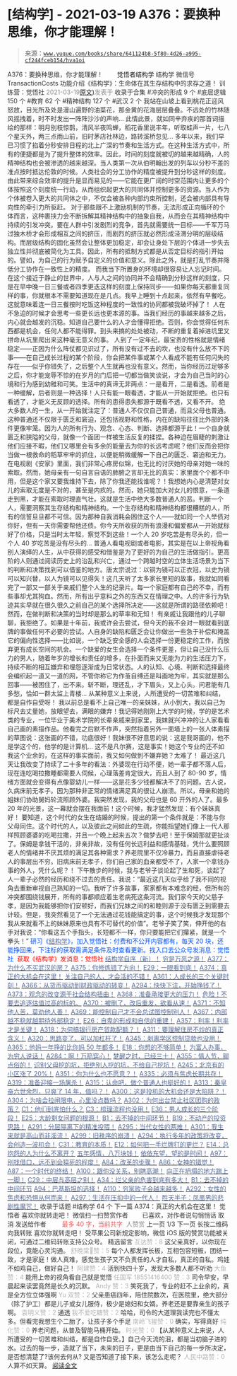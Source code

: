 # [结构学] - 2021-03-19 A376：要换种思维，你才能理解！

> 来源：[`www.yuque.com/books/share/641124b8-5f80-4d26-a995-cf244fceb154/hva1oi`](https://www.yuque.com/books/share/641124b8-5f80-4d26-a995-cf244fceb154/hva1oi)

<ne-p id="520f42f3293818f927861ebbd5b15da4_p_0" data-lake-id="520f42f3293818f927861ebbd5b15da4_p_0"><ne-text id="u03c20e0a" style="color: rgb(51, 51, 51);">A376：要换种思维，你才能理解！</ne-text></ne-p> <ne-p id="b3d85fcbda9330c99070a90e9da0adb3" data-lake-id="b3d85fcbda9330c99070a90e9da0adb3"><ne-text id="ub1830f0a" ne-fontsize="12" style="color: rgb(255, 255, 255);">原创</ne-text><ne-text id="u506997af" ne-fontsize="14">觉悟者</ne-text><ne-text id="u201f8171" ne-fontsize="14">结构学</ne-text></ne-p> <ne-p id="0359e46f5b46eb76638f8f0db6a38f71" data-lake-id="0359e46f5b46eb76638f8f0db6a38f71"><ne-text id="ube6b6114" ne-fontsize="14" ne-bold="true" style="color: rgb(51, 51, 51);">结构学</ne-text></ne-p> <ne-p id="181405036cc7c800dbcf408ffc1ef62d" data-lake-id="181405036cc7c800dbcf408ffc1ef62d"><ne-text id="ufee1a843" ne-fontsize="14" style="color: rgb(51, 51, 51);">微信号</ne-text><ne-text id="u59552bb8" ne-fontsize="14" style="color: rgb(51, 51, 51);">TransactionCosts</ne-text></ne-p> <ne-p id="1ab6e15a18f38eba6ea3a7f2ed36ebfd" data-lake-id="1ab6e15a18f38eba6ea3a7f2ed36ebfd"><ne-text id="u31359735" ne-fontsize="14" style="color: rgb(51, 51, 51);">功能介绍</ne-text><ne-text id="u19a4259d" ne-fontsize="14" style="color: rgb(51, 51, 51);">《结构学》：生命体在其生存结构中的求存之道！ 训练营：觉悟社</ne-text></ne-p> <ne-p id="80d537ea1e72c9606e10122208752201" data-lake-id="80d537ea1e72c9606e10122208752201"><ne-text id="uab3a44fc" style="color: rgb(140, 140, 140);">2021-03-19</ne-text>[<ne-text id="u6be5a3aa" ne-fontsize="14">原文</ne-text>](https://mp.weixin.qq.com/s?__biz=MzIzMDYwOTM0Mg==&mid=2247485418&idx=1&sn=5513b3ddb083c326c4c3136064d79326&chksm=e8b19f3bdfc6162d6a0ed5c59d44c7e207e0ad5da91547bec71c71effc30b7a6be424fd17bbb#rd))<ne-text id="u442fc9ed" ne-fontsize="14" style="color: rgb(140, 140, 140);">发表于</ne-text></ne-p> <ne-p id="6e70a888c9926f0bf19e169a733f7ecc" data-lake-id="6e70a888c9926f0bf19e169a733f7ecc"><ne-text id="ucf09036a" style="color: rgb(51, 51, 51);">收录于合集</ne-text></ne-p> <ne-p id="b3c4860e9da6fa56e8701b40c235cdd5" data-lake-id="b3c4860e9da6fa56e8701b40c235cdd5"><ne-text id="u5f61c982" style="color: rgb(51, 51, 51);">#冲突的形成 9 个</ne-text></ne-p> <ne-p id="363a8ae40edb1a60f7373ab7bcbf3a18" data-lake-id="363a8ae40edb1a60f7373ab7bcbf3a18"><ne-text id="ubbe54ddc" style="color: rgb(51, 51, 51);">#底层逻辑 150 个</ne-text></ne-p> <ne-p id="0a161db488149183c6374883a5b610af" data-lake-id="0a161db488149183c6374883a5b610af"><ne-text id="uc946f616" style="color: rgb(51, 51, 51);">#教育 62 个</ne-text></ne-p> <ne-p id="ea231afa33af64d6d0db94846880a4be" data-lake-id="ea231afa33af64d6d0db94846880a4be"><ne-text id="u7b1e35cf" style="color: rgb(51, 51, 51);">#精神结构 127 个</ne-text></ne-p> <ne-p id="642f6c1b36baad33451f5eeaeb12ed5d" data-lake-id="642f6c1b36baad33451f5eeaeb12ed5d"><ne-text id="u3316068b" style="color: rgb(51, 51, 51);">#武汉 2 个</ne-text></ne-p> <ne-p id="c1280309bd6b4a630be45cd823a5a91b" data-lake-id="c1280309bd6b4a630be45cd823a5a91b"><ne-text id="u0cc6fb50" style="color: rgb(51, 51, 51);">我站在山坡上看到桃花正迎风怒放，目光所及处是漫山遍野的油菜花，那金黄的花海层层叠叠。不远处的竹林随风摇拽着，时不时发出一阵阵沙沙的声响… 此情此景，就如同辛弃疾的那首词描绘的那样：明月别枝惊鹊，清风半夜鸣蝉，稻花香里说丰年，听取蛙声一片，七八个星天外，两三点雨山前，旧时茅店社林边，路转溪桥忽见…</ne-text></ne-p> <ne-p id="185f2189d43690381bb451f7342ae52d" data-lake-id="185f2189d43690381bb451f7342ae52d"><ne-text id="uad04606b" style="color: rgb(51, 51, 51);">多年以来，我们早已习惯了掐着分秒安排日程的北上广深的节奏和生活方式。在这种生活方式中，所有的便捷都是为了提升整体的效率。因此，时间的刻度就被切的越来越精确，人的精神结构也会被渗透的越来越深。当人类第一次从伯明翰出发的列车以分秒不差的准点按时抵达伦敦的时候。人类社会的分工协作的精度被提升到分秒这样的刻度。由此带来综合效率的提升是显而易见的——它能在更广阔的时空范围内让更多的个体按照这个刻度统一行动，从而组织起更大的共同体并控制更多的资源。当人作为个体被卷入更大的共同体之中，不仅会被各种内部约束所控制，还会被内部具有导向性的牵引力所驱赶。</ne-text></ne-p> <ne-p id="14041b515de80448b780ca0b4740bbe4" data-lake-id="14041b515de80448b780ca0b4740bbe4"><ne-text id="ub2eed832" style="color: rgb(51, 51, 51);">对于那些跟不上激励机制的节奏，无法形成正向循环的个体而言，这种裹挟力会不断拆解其精神结构中的抽象自我，从而会在其精神结构中持续的引发冲突。要在人群中引发剧烈的竞争，首先就需要统一目标——千军万马过独木桥才会形成相互之间的挤压，而剧烈的挤压就必然形成泾渭分明的层级结构。而层级结构的固化虽然会让整体更加稳定，却会让身处下层的个体进一步失去独立性并彻底被简化为工具。因此，所有的抵制方式都是从否定目标的指引开始的。譬如，为自己的行为赋予自定义的价值和意义。除此之外，就是打乱节奏并降低分工协作在一致性上的精度。</ne-text></ne-p> <ne-p id="6b98222b53c196fd3c42daa2fdb1f1e0" data-lake-id="6b98222b53c196fd3c42daa2fdb1f1e0"><ne-text id="ua3c93656" style="color: rgb(51, 51, 51);">而我当下所置身的环境却很容易让人忘记时间。在这个接近于静止的世界中，人与人之间的协同并不会精确到分秒这样的刻度，只是在早中晚一日三餐或者四季更迭这样的刻度上保持同步——如果你每天都重复同样的事，你就根本不需要知道现在是几点。我早上睡到十点起来，依然有早餐吃。这就意味着连一日三餐按时吃饭这种程度的一致性的协同都被我破坏掉了！</ne-text></ne-p> <ne-p id="2ed47e0cfc9a229ad3c5aab5f968a661" data-lake-id="2ed47e0cfc9a229ad3c5aab5f968a661"><ne-text id="u84c1c618" style="color: rgb(51, 51, 51);">人在不急迫的时候才会思考一些更长远也更本源的事。当我们经历的事越来越多之后，内心就会越发的沉稳。知道自己要什么的人才会懂得拒绝。否则，你会觉得任何东西都是机会，任何人都不能得罪。到头来搞的处处被动，不断的重复着掉进坑里又拼命从坑里爬出来这种毫无意义的事。</ne-text></ne-p> <ne-p id="09256c806b555912812ad028cc232d8c" data-lake-id="09256c806b555912812ad028cc232d8c"><ne-text id="ub83fb9d0" style="color: rgb(51, 51, 51);">人到了一定年纪，最宝贵的性格就是情绪稳定——正因为什么阵仗都见识过了，所有没有过不去的坎，也没有什么放不下的事——在自己成长过程的某个阶段，你会把某件事或某个人看成不能有任何闪失的存在——似乎你错失了，之后整个人生就再也没有意义。然而，当你经历过足够多之后，你才能宠辱不惊的在岁月的门后把一切都当做笑谈说，才会为自己当时的心境和行为感到幼稚和可笑。生活中的真谛无非两点：一是看开，二是看透。前者是一种缓解，后者则是一种选择！人只有能一眼看透，才能从一开始就拒绝。也只有看透了，才能义无反顾的选择。所有的患得患失都源于既看不透，又看不开。</ne-text></ne-p> <ne-p id="58cadcb0fe655775ceff06838948db4e" data-lake-id="58cadcb0fe655775ceff06838948db4e"><ne-text id="u4565212f" style="color: rgb(51, 51, 51);">绝大多数人的一生，从一开始就注定了：普通人不仅仅自己普通，而且父母也普通。这种普通还不仅限于匮乏和窘迫，还包括视野和性格，内在的缺陷往往比外部的条件更像牢笼。因为人的所有行为、观念、心态、判断、选择都源于此！一个自身就匮乏和狭隘的父母，就像一个面团一样被生活反复的揉捏。各种迫在眉睫的刺激让他们应接不暇，他们又哪里会有多余的能量去为你的长远考虑呢？他们反而会把你当做一根救命的稻草牢牢的抓住，以便能稍微缓解一下自己的匮乏、窘迫和无力。</ne-text></ne-p> <ne-p id="bffb8af59c30d8eacc151029bdb5c2ac" data-lake-id="bffb8af59c30d8eacc151029bdb5c2ac"><ne-text id="u5b3a55ce" style="color: rgb(51, 51, 51);">在电视剧《安家》里面，我们非常心疼房似锦，也无比的讨厌她的母亲对她一味的索取。然而，她母亲有一句自言自语的肺腑之言却无比的真实：家里面个个都不中用，但是这个家又要我维持下去，除了你我还能找谁呢？！我想她内心是清楚对女儿的索取无度是不对的，甚至是内疚的。然而，她只能加大对女儿的恨意，一条道走到黑，才能在索取时理直气壮。这就是生活中绝大多数普通人的恶。判断一个人，需要洞察其生存结构和精神结构。一个生存结构和精神结构都很糟糕的人，所有的信誓旦旦都不可信。因为那种自我消耗会困住这个人——就如同一个人举债对你好，但有一天你需要帮他还债。你今天所收获的所有浪漫和偏爱都从一开始就标好了价格，只是当时太年轻，察觉不到这些！一个人 20 岁吃苦是有尽头的，但一个人 40 岁吃苦是没有尽头的…</ne-text></ne-p> <ne-p id="c8147f0926ca1a9401748a5997825380" data-lake-id="c8147f0926ca1a9401748a5997825380"><ne-text id="u97eebc44" style="color: rgb(51, 51, 51);">普通人看电视剧或者电影，其实是在以上帝视角看别人演绎的人生，从中获得的感受和借鉴是为了更好的为自己的生活做指引。更高阶的人则通过阅读历史上的治乱和兴亡，通过一个跨越时空的立体生活场景为当下的判断和决策找到可以借鉴的地方。唐太宗说过：以铜为镜可以正衣冠，以史为镜可以知兴替，以人为镜可以见得失！这几天听了太多家长里短的故事，我就如同看完了一部又一部关于亲戚们整个人生的纪录片。每一个家庭都有自己的不幸，而有些事却尤其狗血。然而，所有出乎意料之外的东西又在情理之中。人的许多行为轨迹其实早就在很久很久之前自己的某个选择所决定——这就是所谓的路径依赖吧！然而，在做判断和决策的当时却是那么的草率和无知！</ne-text></ne-p> <ne-p id="7b6091460765ddfb9690c3e26be884b5" data-lake-id="7b6091460765ddfb9690c3e26be884b5"><ne-text id="ucd7d38f8" style="color: rgb(51, 51, 51);">有亲戚让我跟他的儿子聊聊，我拒绝了。如果是十年前，我或许会去尝试，但今天的我不会对一眼就看到底牌的事做任何不必要的尝试。人自身的缺陷和匮乏会让你做出一些急于补偿和掩盖它的偏向性选择——比如说，一个缺乏安全感的人会选择一份更稳定的工作，而放弃更有成长空间的机会。一个缺爱的女生会选择一个条件更差，但让自己没什么压力的男人，随着年岁的增长和责任的增多，在扑面而来又无能为力的生活压力下，持续不断的相互嫌弃和埋怨逐渐成为日常状态。人的认知、心境、判断和选择最终会编织起一道又一道的网，不管你称它为作茧自缚还是叫画地为牢，其实就是那么回事——被困住了，出不来。斩不断，理还乱，才下眉头，又上心头。问君能有几多愁，恰如一群太监上青楼… 从某种意义上来说，人所遭受的一切苦难和纠结，都是自作自受呀！</ne-text></ne-p> <ne-p id="2c80281ad49c4da0d154e17cdf4a6a72" data-lake-id="2c80281ad49c4da0d154e17cdf4a6a72"><ne-text id="u5f870028" style="color: rgb(51, 51, 51);">我以前总是看不上自己唯一的亲妹妹，从小到大，我以自己为标尺去丈量她，放眼望去，满眼的嫌弃！我记得她刚刚上大学的时候，学的是艺术类的专业，一位毕业于美术学院的长辈亲戚来到家里，我妹就兴冲冲的让人家看看自己画的素描作品。他看完之后默不作声，突然指着另外一面墙上的一张人体素描的草图说：这张画的不错，功底很好！我妹很不好意思的说：这是我哥画的，他不是学这个的，他学的是计算机… 这不是凡尔赛，这是事实！她这个专业的还不如我这个业余的，在这样的事实面前，我又如何做到不嫌弃她？太难了！</ne-text></ne-p> <ne-p id="aecf14517c0cd8b5e407ce56a7e057b2" data-lake-id="aecf14517c0cd8b5e407ce56a7e057b2"><ne-text id="u5ad728b8" style="color: rgb(51, 51, 51);">最近这几天让我改变了持续了二十多年的看法：外婆现在行动不便，她一辈子都不落人后，现在连吃喝拉撒睡都需要人伺候，心理落差肯定很大，而且人到了 80-90 岁，情绪方面就会变得有点像婴幼儿一样——这是花多少钱都解决不了的问题。古人说，久病床前无孝子。因为那种非正常的情绪满足真的很让人崩溃。所以，母亲和她的姐妹们协助舅妈轮流照顾外婆。我突然发现，我的父母也是 60 开外的人了。最多 20 年的光景，这一幕就会摆在我面前！这个时候，我才猛然发现：有个妹妹真好！</ne-text></ne-p> <ne-p id="a40dd1e27d37d36f07e361d8b99db781" data-lake-id="a40dd1e27d37d36f07e361d8b99db781"><ne-text id="u0c3a9f6f" style="color: rgb(51, 51, 51);">要知道，这个时代的女生在结婚的时候，提出的第一个条件就是：不能与你父母同住。这个时代的人，以及彼此之间如此的生疏，你能指望她们像上一代人那样照顾婆婆的吃喝拉撒，并且一个晚上起来五次？做梦去吧！至于保姆那就更扯淡了。保姆是拿钱干活的，非亲非故，没有任何长远利益和感情基础，凭什么要照顾老人的情绪并不厌其烦的满足其各种需求？养老院里不仅冷暴力，而且直接虐待老人的事层出不穷。旧病床前无孝子，你们自己家的血亲都受不了，人家一个拿钱办事的外人，凭什么呢？！</ne-text></ne-p> <ne-p id="741a5e9ef129574f463d7d67410eef3b" data-lake-id="741a5e9ef129574f463d7d67410eef3b"><ne-text id="u17656329" style="color: rgb(51, 51, 51);">下午散步的时候，我与老爷子谈论起了生和死，谈起了人一辈子必然的经历和绕不过去的责任。我说：“最近这几天似乎给了我不同的视角去重新审视自己熟知的一切。我听了许多故事，家家都有本难念的经，但所有的冲突都围绕钱展开，所有的事都顺应着生老病死这条河流。我们家今天的父慈子孝，是因为我能够把你们安顿好，而我们兄妹之间的和睦则源于没有匮乏到需要去计较。但是，我突然看见了一个无法通过花钱能搞定的事，这个时候我才发现那个我从来就看不上的妹妹原来也具有不可替代的价值”。老爷子笑了笑，伸开他的右手对我说：“你看这五个手指头，长短都不一样，你只要能把它们攥紧，就是一个拳头！”</ne-text></ne-p> <ne-p id="bcf6dac1b11b3f8de4130946df06d5c5" data-lake-id="bcf6dac1b11b3f8de4130946df06d5c5"><ne-text id="u525aa8cd" ne-bold="true" style="color: rgb(0, 82, 255);">研习《</ne-text>[<ne-text id="u7f6e3da1" ne-bold="true" style="color: rgb(87, 107, 149);">结构学</ne-text>](https://mp.weixin.qq.com/mp/appmsgalbum?action=getalbum&album_id=1318317199878225920&__biz=MzAxNDk1NjI2Mw==#wechat_redirect)<ne-text id="u39ea7964" ne-bold="true" style="color: rgb(0, 82, 255);">》，加入觉悟社：付费和不公开内容都有，每天 20 块，还能挣回来，下注标的获取需满足条件及时查看更新。</ne-text><ne-text id="uc84c69fc" style="color: rgb(0, 82, 255);">找入口去公众号发消息：觉悟社 </ne-text></ne-p> <ne-p id="7ec144dbf826f145fe1fbb09a0318053" data-lake-id="7ec144dbf826f145fe1fbb09a0318053" ne-alignment="center"><ne-text id="u81a38c23" ne-fontsize="13" style="color: rgb(255, 0, 0);">获取《结构学》发消息</ne-text><ne-text id="ub3efea68" ne-fontsize="13" ne-bold="true" style="color: rgb(255, 0, 0);">：觉悟社</ne-text></ne-p>  <ne-p id="08602a41b067861d0ffabb16b566e161" data-lake-id="08602a41b067861d0ffabb16b566e161"><ne-card data-card-name="image" data-card-type="inline" id="U0WO3" ne-fontsize="13" data-event-boundary="card" style="color: rgb(53, 53, 53);"><ne-p id="70badd6162a72566421f36c5613c824b" data-lake-id="70badd6162a72566421f36c5613c824b">[<ne-text id="ua2800fad" ne-fontsize="13" ne-bold="true" style="color: rgb(87, 107, 149);">结构学自序（新）！</ne-text>](http://mp.weixin.qq.com/s?__biz=MzIzMDYwOTM0Mg==&mid=2247485283&idx=1&sn=aa2b8554b8e5040f8f959636feaa06a3&chksm=e8b19fb2dfc616a430aa381b8da0815311244e694a69809cd92d0602ac34cfe5f1f419b3745e&scene=21#wechat_redirect)</ne-p> <ne-p id="7709e58180bfd843be622d336a7306df" data-lake-id="7709e58180bfd843be622d336a7306df">[<ne-text id="uc971d1a5" style="color: rgb(87, 107, 149);">穷是万恶之源！</ne-text>](http://mp.weixin.qq.com/s?__biz=MzAxNDk1NjI2Mw==&mid=2247483823&idx=1&sn=e54ebe9891b302dc0bf1815c76ccf8b7&chksm=9b8a2227acfdab31a05e273addd9159d4b8263d58d3c58bf214841c8189157519719c3427306&scene=21#wechat_redirect)</ne-p> <ne-p id="6239b33af0f21c5edfe01f3b4547b1ae" data-lake-id="6239b33af0f21c5edfe01f3b4547b1ae">[<ne-text id="uba86fb31" ne-bold="true" style="color: rgb(87, 107, 149);">A377：为什么不买武汉的房？</ne-text>](http://mp.weixin.qq.com/s?__biz=MzIzMDYwOTM0Mg==&mid=2247485413&idx=1&sn=1f3339540496eb9e5ea109d8530f29dc&chksm=e8b19f34dfc6162225a694c1c2443d73b51bf6ca8dc53d4c18a30e6e2191e250967e711db589&scene=21#wechat_redirect)</ne-p> <ne-p id="eee0060df1e2c1af9551a155e63861fe" data-lake-id="eee0060df1e2c1af9551a155e63861fe">[<ne-text id="u59d99c22" ne-bold="true" style="color: rgb(87, 107, 149);">A375：你修炼错了方向！</ne-text>](http://mp.weixin.qq.com/s?__biz=MzIzMDYwOTM0Mg==&mid=2247485407&idx=1&sn=9febe7868b7205ac865541d88423d9b9&chksm=e8b19f0edfc61618c7f22fb7bf48181c5f974463c5d3a8849b0f76b96eeac73b0dd074ea4737&scene=21#wechat_redirect)</ne-p> <ne-p id="aa1d73b3a7bc25fc75bfeff18cc8400f" data-lake-id="aa1d73b3a7bc25fc75bfeff18cc8400f">[<ne-text id="uc8f7cc88" ne-bold="true" style="color: rgb(87, 107, 149);">E29：一眼看到底！</ne-text>](http://mp.weixin.qq.com/s?__biz=MzIzMDYwOTM0Mg==&mid=2247485301&idx=1&sn=dc6dd50c5d742ea51ce9e394de25351a&chksm=e8b19fa4dfc616b26734c3619c6fa664474fa478d2764c3370dde41d19f6035edc05f9f191e8&scene=21#wechat_redirect)</ne-p> <ne-p id="25e0816379bf3bbfc6a28370aac4c2e1" data-lake-id="25e0816379bf3bbfc6a28370aac4c2e1">[<ne-text id="uf8a5c32b" ne-bold="true" style="color: rgb(87, 107, 149);">A374：真正的大机会在这里！</ne-text>](http://mp.weixin.qq.com/s?__biz=MzIzMDYwOTM0Mg==&mid=2247485401&idx=1&sn=100967c02c0754759ec4ea0ef8706c29&chksm=e8b19f08dfc6161e92c7cc691f1a1fed9ff74c2b906529a8d42a7703a3c3a3c3a412903e12f7&scene=21#wechat_redirect)</ne-p> <ne-p id="2a3408b6ecc6d3ddc0291deeda227a10" data-lake-id="2a3408b6ecc6d3ddc0291deeda227a10">[<ne-text id="u14542148" ne-bold="true" style="color: rgb(87, 107, 149);">关注自己的人，才会活的不错！</ne-text>](http://mp.weixin.qq.com/s?__biz=MzIzMDYwOTM0Mg==&mid=2247485305&idx=1&sn=c719ea57e5c3320c2e2629dd9a7b44e9&chksm=e8b19fa8dfc616be5fa3f8141ea0aa63d5e1335657ed97e62c1086c41eba29effe58e0c8e9dc&scene=21#wechat_redirect)</ne-p> <ne-p id="d8c986b136b56d3862462ef40ff3ecca" data-lake-id="d8c986b136b56d3862462ef40ff3ecca">[<ne-text id="u94bfd796" ne-bold="true" style="color: rgb(87, 107, 149);">A361：人成长的三个关键时刻！</ne-text>](http://mp.weixin.qq.com/s?__biz=MzAxNDk1NjI2Mw==&mid=2247486472&idx=1&sn=8b46d73659ff81e3d7bd544e1718a94f&chksm=9b8a2f80acfda69601b059cb0180f8841eda098200c32c84ad6430bb8fbe33a9021fa7890344&scene=21#wechat_redirect)</ne-p> <ne-p id="51a848c596208f9b3b4d8172df9ab13d" data-lake-id="51a848c596208f9b3b4d8172df9ab13d">[<ne-text id="u80c9396b" ne-bold="true" style="color: rgb(87, 107, 149);">A366：从货币驱动到财政驱动的转变！</ne-text>](http://mp.weixin.qq.com/s?__biz=MzIzMDYwOTM0Mg==&mid=2247485347&idx=1&sn=a916df57ddc7230366719fbecc6c1704&chksm=e8b19f72dfc61664fd99844bfe3ffffb5d6f088807c84d99f11ddbc7410b2eed67bc4c615d53&scene=21#wechat_redirect)</ne-p> <ne-p id="06fe5d1bae5a29fb7e77559ce34d04a3" data-lake-id="06fe5d1bae5a29fb7e77559ce34d04a3">[<ne-text id="u0ac093ef" ne-fontsize="13" ne-bold="true" style="color: rgb(87, 107, 149);">A294：快快下注，开始挣钱了！</ne-text>](http://mp.weixin.qq.com/s?__biz=MzIzMDYwOTM0Mg==&mid=2247484849&idx=1&sn=5485cd1d6c511e883e25b0c7dd9e2e3e&chksm=e8b19d60dfc614764ffc8405dccf5b8120b31988f3c1cee74e384c06f0e39c3c81bef8263c3d&scene=21#wechat_redirect)</ne-p> <ne-p id="407e5fe4d96fe6882ed7ac8195b627cd" data-lake-id="407e5fe4d96fe6882ed7ac8195b627cd">[<ne-text id="u4d8e7591" ne-bold="true" style="color: rgb(87, 107, 149);">A373：观念的改变源于社会结构扭曲！</ne-text>](http://mp.weixin.qq.com/s?__biz=MzIzMDYwOTM0Mg==&mid=2247485395&idx=1&sn=e6ff247ef6acece18f9b57d07a81194f&chksm=e8b19f02dfc616141e3a7ecbd28454a30c0e5d70db428af739059b176e5059167c3ed84e8e0f&scene=21#wechat_redirect)</ne-p> <ne-p id="64e7df38b05a5b5343868b2c1c257686" data-lake-id="64e7df38b05a5b5343868b2c1c257686">[<ne-text id="u0d39c058" ne-bold="true" style="color: rgb(87, 107, 149);">A368：准备承接更大的压力！</ne-text>](http://mp.weixin.qq.com/s?__biz=MzIzMDYwOTM0Mg==&mid=2247485369&idx=1&sn=2667c5f16cee9442898e6e5841394ceb&chksm=e8b19f68dfc6167e4e104d37c61b859327f4b8ce37941da84bd412d3e27bb4a51c7dee8e1a7a&scene=21#wechat_redirect)</ne-p> <ne-p id="69a3c913657bb10bacd42eebec150b95" data-lake-id="69a3c913657bb10bacd42eebec150b95">[<ne-text id="u1deea59d" ne-bold="true" style="color: rgb(87, 107, 149);">危险！不要去追逐估值过高的标的。</ne-text>](http://mp.weixin.qq.com/s?__biz=MzAxNDk1NjI2Mw==&mid=2247486489&idx=1&sn=d1e603c1c20c27049b46c5ce295f7347&chksm=9b8a2f91acfda6876aae54b78c58d06602814a14ad02e895d60e08fa72de1dca5ca00651ad38&scene=21#wechat_redirect)</ne-p> <ne-p id="4021002f8a6908e0ee2ed2a0c25ded90" data-lake-id="4021002f8a6908e0ee2ed2a0c25ded90">[<ne-text id="u6f13fdf0" ne-bold="true" style="color: rgb(87, 107, 149);">A370：被删了，改后重发，欲看从速！</ne-text>](http://mp.weixin.qq.com/s?__biz=MzIzMDYwOTM0Mg==&mid=2247485388&idx=1&sn=a456e8ffdc8a16bb30263818dc86c6a3&chksm=e8b19f1ddfc6160bfd0fea09b006477a095662aa74ac7036fca621b2ef49dc59f4ad4a407eeb&scene=21#wechat_redirect)</ne-p> <ne-p id="5a21ee9742f1026845826c71cb500267" data-lake-id="5a21ee9742f1026845826c71cb500267">[<ne-text id="u5234fc30" ne-bold="true" style="color: rgb(87, 107, 149);">A371：不知他人苦，莫劝他人善！</ne-text>](http://mp.weixin.qq.com/s?__biz=MzAxNDk1NjI2Mw==&mid=2247486509&idx=1&sn=18ed82d7a009ab5d240c6c715bf0286f&chksm=9b8a2fa5acfda6b35c924d9ae14b68a499859112e579e3a205e72e85513f694f73d3cfbd7889&scene=21#wechat_redirect)</ne-p> <ne-p id="00234c06447187e7538d817856dd4fd6" data-lake-id="00234c06447187e7538d817856dd4fd6">[<ne-text id="uf2cd2d8d" ne-bold="true" style="color: rgb(87, 107, 149);">A369：能控制自己才不会总试图控制别人！</ne-text>](http://mp.weixin.qq.com/s?__biz=MzIzMDYwOTM0Mg==&mid=2247485377&idx=1&sn=3ca9ede4f634895105b7164899fa4686&chksm=e8b19f10dfc61606ce52c29e547e99db97c4a0756ecf67eca88417b173178a5063ed4a79738f&scene=21#wechat_redirect)</ne-p> <ne-p id="dd1183b5824de18fe6d8a3532c1fb762" data-lake-id="dd1183b5824de18fe6d8a3532c1fb762">[<ne-text id="u9fcefbff" ne-bold="true" style="color: rgb(87, 107, 149);">A367：内部越不稳就越期待外部稳定！</ne-text>](http://mp.weixin.qq.com/s?__biz=MzIzMDYwOTM0Mg==&mid=2247485357&idx=1&sn=8defe53f9944202f9dd4504eb4b58400&chksm=e8b19f7cdfc6166a35ae3b9e710959c0bbbd9cd381fe3ce105489b542c9c695e3778bae7a2c5&scene=21#wechat_redirect)</ne-p> <ne-p id="e04eb1b07f9fa57152a7d93400919bb3" data-lake-id="e04eb1b07f9fa57152a7d93400919bb3">[<ne-text id="u4fdec373" ne-bold="true" style="color: rgb(87, 107, 149);">E26：自卑的形成和自信的重建！</ne-text>](http://mp.weixin.qq.com/s?__biz=MzIzMDYwOTM0Mg==&mid=2247485311&idx=1&sn=28f827c212f9a1ac53e73986742ca5aa&chksm=e8b19faedfc616b8d527f328c2ad55dca966707c8813ceaa5b7c0daee3432edeec88744d842c&scene=21#wechat_redirect)</ne-p> <ne-p id="7a66f7031acde92ed5fb6033df5ab60b" data-lake-id="7a66f7031acde92ed5fb6033df5ab60b">[<ne-text id="u361d3416" ne-bold="true" style="color: rgb(87, 107, 149);">A357：利率！利率才是关键！</ne-text>](http://mp.weixin.qq.com/s?__biz=MzIzMDYwOTM0Mg==&mid=2247485288&idx=1&sn=4b9b12c3bc11bdcfd2529edd9ab9a92a&chksm=e8b19fb9dfc616afff8c46c46c2a61dea179cdd40a67ed931cae9d2762948e1ee2359d4037b5&scene=21#wechat_redirect)</ne-p> <ne-p id="aad0f6f8e6d3473de2e4b9e1cdb314ba" data-lake-id="aad0f6f8e6d3473de2e4b9e1cdb314ba">[<ne-text id="ud4ea49f1" ne-bold="true" style="color: rgb(87, 107, 149);">A318：为何搞银行房产贷款配额？！</ne-text>](http://mp.weixin.qq.com/s?__biz=MzIzMDYwOTM0Mg==&mid=2247485031&idx=1&sn=c4af23061445755fdb12f1196c108b1d&chksm=e8b19eb6dfc617a015821fd94ff2d8f51a2cb8fb456ddd907206b615bf3240c1597d3618609c&scene=21#wechat_redirect)</ne-p> <ne-p id="fccb18cf1a2f590d9e0b70a50aad3d79" data-lake-id="fccb18cf1a2f590d9e0b70a50aad3d79">[<ne-text id="u6b0b1a40" ne-bold="true" style="color: rgb(87, 107, 149);">A311：要理解住房不炒的真正含义！</ne-text>](http://mp.weixin.qq.com/s?__biz=MzIzMDYwOTM0Mg==&mid=2247484959&idx=1&sn=090583ec50bfd9febec1de463c2672f6&chksm=e8b19ecedfc617d8629080f6745c8de013cfe875de26eef6767b2d5c10782650223ed15f807b&scene=21#wechat_redirect)</ne-p> <ne-p id="1a827cc88dff0ffcce950370f8497491" data-lake-id="1a827cc88dff0ffcce950370f8497491">[<ne-text id="ua80e29bd" ne-fontsize="13" ne-bold="true" style="color: rgb(87, 107, 149);">A320：思路变了，可以加杠杆了！</ne-text>](http://mp.weixin.qq.com/s?__biz=MzIzMDYwOTM0Mg==&mid=2247485041&idx=1&sn=add2174fa42806f885a456a072ee4fee&chksm=e8b19ea0dfc617b6734e013f780112fdd88f28ad5312ce423fea1d75da4c3757660dab175208&scene=21#wechat_redirect)</ne-p> <ne-p id="0c032b51501c60982fb40444d4e23773" data-lake-id="0c032b51501c60982fb40444d4e23773">[<ne-text id="u1ade43a4" ne-bold="true" style="color: rgb(87, 107, 149);">A345：剥离学区控制贷款也没用！</ne-text>](http://mp.weixin.qq.com/s?__biz=MzIzMDYwOTM0Mg==&mid=2247485208&idx=1&sn=ac3653b56fc18a4a6a809139f935bc45&chksm=e8b19fc9dfc616dfa31b0baf15aa90d994ef8a1262e0fd515739c06698cd0673d1d46e6e4c4f&scene=21#wechat_redirect)</ne-p> <ne-p id="a95fcee367b9edac81542a1d4ce7a5c0" data-lake-id="a95fcee367b9edac81542a1d4ce7a5c0">[<ne-text id="uc428b888" ne-bold="true" style="color: rgb(87, 107, 149);">A365：他妈一年挣的比你妈 50 年都多！</ne-text>](http://mp.weixin.qq.com/s?__biz=MzIzMDYwOTM0Mg==&mid=2247485336&idx=1&sn=2fba7786d5102be1d639bfdd138185db&chksm=e8b19f49dfc6165f4a1e07062ca1414d977f1a6c15d797233e36f7dec3b27c28b0ed72667f5f&scene=21#wechat_redirect)</ne-p> <ne-p id="0955e49e346b94b346b69a7a1f778ac1" data-lake-id="0955e49e346b94b346b69a7a1f778ac1">[<ne-text id="u1c1b28aa" ne-bold="true" style="color: rgb(87, 107, 149);">E18：你想的不够简单！</ne-text>](http://mp.weixin.qq.com/s?__biz=MzIzMDYwOTM0Mg==&mid=2247484775&idx=1&sn=2a8e810e281cd7fe5a4db49002b193d2&chksm=e8b19db6dfc614a0e3360f0d54949c40138c27b184c114a44feaa394bd4400073dbbedf6a049&scene=21#wechat_redirect)</ne-p> <ne-p id="12ccc34dc404e2fe67360369b5991e41" data-lake-id="12ccc34dc404e2fe67360369b5991e41">[<ne-text id="u4a5a4977" style="color: rgb(87, 107, 149);">为富人办事，为穷人说话！</ne-text>](http://mp.weixin.qq.com/s?__biz=MzIzMDYwOTM0Mg==&mid=2247484462&idx=1&sn=195ebab17907fba73c69ae7a11bc40ad&chksm=e8b19cffdfc615e9b2f88327d492813afa3656859f4d67a6d831ac1cf684a54b760a8b8edcd6&scene=21#wechat_redirect)</ne-p> <ne-p id="fe04e5a967def68daa0a88bb85cba729" data-lake-id="fe04e5a967def68daa0a88bb85cba729">[<ne-text id="u36a6ae63" ne-bold="true" style="color: rgb(87, 107, 149);">A284：啊！万箭穿心！</ne-text>](http://mp.weixin.qq.com/s?__biz=MzAxNDk1NjI2Mw==&mid=2247486135&idx=1&sn=e950149b9b9147e9199cfc6093605950&chksm=9b8a293facfda029419b911d4b4fa91c73bbaf695b206df2cf15124d843f4bf4b80673baa394&scene=21#wechat_redirect)</ne-p> <ne-p id="0c19d3729234f89a8fffc2f6e0ac3af7" data-lake-id="0c19d3729234f89a8fffc2f6e0ac3af7">[<ne-text id="u72a82e54" ne-bold="true" style="color: rgb(87, 107, 149);">梦醒之时，已经三十！</ne-text>](http://mp.weixin.qq.com/s?__biz=MzIzMDYwOTM0Mg==&mid=2247484378&idx=1&sn=e3a058584a13d7a5267315113964280d&chksm=e8b19b0bdfc6121df4af4b77d2d826fd0f4132ccfdee48132ce8cf86eb1ba45b898be83d1dc7&scene=21#wechat_redirect)</ne-p> <ne-p id="569c1f1af3170a7e7ace802923da662f" data-lake-id="569c1f1af3170a7e7ace802923da662f">[<ne-text id="u7f2b131c" ne-bold="true" style="color: rgb(87, 107, 149);">A355：情人节，聊点俗的！</ne-text>](http://mp.weixin.qq.com/s?__biz=MzAxNDk1NjI2Mw==&mid=2247486442&idx=1&sn=2ed76ec8cb69dfe51023fb4f426eeb51&chksm=9b8a2862acfda17469215d16d6bfa7210211dfb0cf4418774fc0ea014de0f6184c9b01b82f70&scene=21#wechat_redirect)</ne-p> <ne-p id="b1332438dd32c835b63173df6dfe609e" data-lake-id="b1332438dd32c835b63173df6dfe609e">[<ne-text id="ufe80a2dc" ne-bold="true" style="color: rgb(87, 107, 149);">识别父母挖的坑，拒绝别人挖的坑，不给自己挖坑！</ne-text>](http://mp.weixin.qq.com/s?__biz=MzAxNDk1NjI2Mw==&mid=2247486426&idx=1&sn=8707934ad2fe2f8017d6b7810fd61c17&chksm=9b8a2852acfda1441fded7bab2456dd2493073ad3e5d541e1080d1739879b86c25a3a61df79a&scene=21#wechat_redirect)</ne-p> <ne-p id="c2eb6f2bfc76b67f3fb440868e54569b" data-lake-id="c2eb6f2bfc76b67f3fb440868e54569b">[<ne-text id="ud3656d0c" ne-bold="true" style="color: rgb(87, 107, 149);">A245：北京有的小区涨了 20%！</ne-text>](http://mp.weixin.qq.com/s?__biz=MzIzMDYwOTM0Mg==&mid=2247485265&idx=1&sn=f4bce6f07805cba2db3a1a806215e45c&chksm=e8b19f80dfc616966666979063f2c9fce9fe20308538607cf90eac74f0db85c9adf79299f4b8&scene=21#wechat_redirect)</ne-p> <ne-p id="d534f08a2526e8a8d43f8ae0106ae5c1" data-lake-id="d534f08a2526e8a8d43f8ae0106ae5c1">[<ne-text id="u1088ab67" style="color: rgb(87, 107, 149);">A351：你为什么也不愿意？！</ne-text>](http://mp.weixin.qq.com/s?__biz=MzIzMDYwOTM0Mg==&mid=2247485242&idx=1&sn=f4a01a5936322120b0b158f225bc78de&chksm=e8b19febdfc616fd2eb1558a3b7c748ecc497a3af00aec5b5c5ca8042cc52eb7d0af7befa399&scene=21#wechat_redirect)</ne-p> <ne-p id="b6f53a617ae10ab9007e8f5f8cdc65c6" data-lake-id="b6f53a617ae10ab9007e8f5f8cdc65c6">[<ne-text id="u7a34e882" ne-bold="true" style="color: rgb(87, 107, 149);">A335：必须与焦虑长期共存！</ne-text>](http://mp.weixin.qq.com/s?__biz=MzIzMDYwOTM0Mg==&mid=2247485165&idx=1&sn=f3f0957c63fa549b288f00c8b117162e&chksm=e8b19e3cdfc6172a188000afd2b522144a04ba774169824cad2067d93b5365537ff0644f6b9f&scene=21#wechat_redirect)</ne-p> <ne-p id="ec5df7039603d5df66220cdceea96842" data-lake-id="ec5df7039603d5df66220cdceea96842">[<ne-text id="ud55a514c" style="color: rgb(87, 107, 149);">A319：准备迎接一场屠杀！</ne-text>](http://mp.weixin.qq.com/s?__biz=MzIzMDYwOTM0Mg==&mid=2247485036&idx=1&sn=ff52df7559e0a6ed8230922ebd2af71a&chksm=e8b19ebddfc617ab0eca4ed1a66c5227d328155954d6704be456950fb3926e59e5288f7877cf&scene=21#wechat_redirect)</ne-p> <ne-p id="5bf48ce9f41474cfbd90d6d1bf9dec68" data-lake-id="5bf48ce9f41474cfbd90d6d1bf9dec68">[<ne-text id="u06bba372" ne-bold="true" style="color: rgb(87, 107, 149);">A315：认命吧，做个普通人也挺好的！</ne-text>](http://mp.weixin.qq.com/s?__biz=MzIzMDYwOTM0Mg==&mid=2247485008&idx=1&sn=bcaf70c42d4676c8f69de9f9ead1e495&chksm=e8b19e81dfc617973ba40200519407186760e32843fc6f379020da6160b0ba89870dadcae5fa&scene=21#wechat_redirect)</ne-p> <ne-p id="c929f5e9ac820c620b77c4ddf2b24681" data-lake-id="c929f5e9ac820c620b77c4ddf2b24681">[<ne-text id="u91d4894a" ne-bold="true" style="color: rgb(87, 107, 149);">A313：秦皇奋六世余烈，只爽了 14 年，值吗？！</ne-text>](http://mp.weixin.qq.com/s?__biz=MzIzMDYwOTM0Mg==&mid=2247484982&idx=1&sn=c788144715447f1d1706d11032606236&chksm=e8b19ee7dfc617f122722185bea3af2753d3c810cdae1f8c6e5189fb69afc7b28093e7466cfd&scene=21#wechat_redirect)</ne-p> <ne-p id="96a62b78807c312e19113703cc268a5f" data-lake-id="96a62b78807c312e19113703cc268a5f">[<ne-text id="u8e4d5b0c" ne-bold="true" style="color: rgb(87, 107, 149);">A300：这是投机的大机会还是大陷阱？！</ne-text>](http://mp.weixin.qq.com/s?__biz=MzIzMDYwOTM0Mg==&mid=2247484882&idx=1&sn=b103029f41e3aede94e1a45d035cd9ac&chksm=e8b19d03dfc614153863f37ca3f9204b451e2c02ad5ca8680c120e2458e628e5329c76b2d42c&scene=21#wechat_redirect)</ne-p> <ne-p id="d3a525012b8caeb1c8195dc9ead29cc0" data-lake-id="d3a525012b8caeb1c8195dc9ead29cc0">[<ne-text id="u3b3c23f3" ne-bold="true" style="color: rgb(87, 107, 149);">A304：为啥会拉闸限电，心里没点数吗？</ne-text>](http://mp.weixin.qq.com/s?__biz=MzIzMDYwOTM0Mg==&mid=2247484921&idx=1&sn=0f74dcad5b3cecf8e438493543b5457e&chksm=e8b19d28dfc6143eb8a9bdcdc8a57259580a9267ecea4e54032b9a803540f314e3c6a3cb50ca&scene=21#wechat_redirect)</ne-p> <ne-p id="590f6df93cce6219f509d64482a48031" data-lake-id="590f6df93cce6219f509d64482a48031">[<ne-text id="u97abd763" ne-bold="true" style="color: rgb(87, 107, 149);">A302：为何出台禁止社区团购的政策？</ne-text>](http://mp.weixin.qq.com/s?__biz=MzIzMDYwOTM0Mg==&mid=2247484904&idx=1&sn=3b711f9bc2c47ba0ba432cf47d5832fb&chksm=e8b19d39dfc6142f8524aba7d5a15c694c1e25c19e2e662f6773219ace93c7354adf6878e54f&scene=21#wechat_redirect)</ne-p> <ne-p id="1dfd51e7c80ff56615220fceff06c30f" data-lake-id="1dfd51e7c80ff56615220fceff06c30f">[<ne-text id="u95879304" style="color: rgb(87, 107, 149);">C1：他们到底怕什么？</ne-text>](http://mp.weixin.qq.com/s?__biz=MzAxNDk1NjI2Mw==&mid=2247483898&idx=1&sn=1b0a50386e9e89d2750dec717236f0aa&chksm=9b8a2272acfdab64235b35ee5e91b8cac6172144207251636e1345fc570aa1601f59eff7f442&scene=21#wechat_redirect)</ne-p> <ne-p id="3a07a94cab9cc950b9af9eaa51d52a13" data-lake-id="3a07a94cab9cc950b9af9eaa51d52a13">[<ne-text id="u2fc8b7a1" style="color: rgb(87, 107, 149);">C3：梳理流程也没用！</ne-text>](http://mp.weixin.qq.com/s?__biz=MzAxNDk1NjI2Mw==&mid=2247483989&idx=1&sn=ee70dacfd980f041379d91ae947ece44&chksm=9b8a21ddacfda8cb28bf62d6f53531e8a8ebce2de96396e50ec7e7e144fffe502ec6faee3415&scene=21#wechat_redirect)</ne-p> <ne-p id="f9d559eea7290dc32f6e6dc61ee8b27d" data-lake-id="f9d559eea7290dc32f6e6dc61ee8b27d">[<ne-text id="ue83b86d4" style="color: rgb(87, 107, 149);">E36：男人成长的三个阶段！</ne-text>](http://mp.weixin.qq.com/s?__biz=MzIzMDYwOTM0Mg==&mid=2247484322&idx=1&sn=c300d9466951d36645128c5167ca5934&chksm=e8b19b73dfc61265dde1bb437a9945db0c1d9c7fe1cbffe1feec995c9dde8a6eb99272dc86a9&scene=21#wechat_redirect)</ne-p> <ne-p id="ff6b67dc21185395113d486eb189bd09" data-lake-id="ff6b67dc21185395113d486eb189bd09">[<ne-text id="u7fb6c167" style="color: rgb(87, 107, 149);">E25：大龄剩女问题的根源！</ne-text>](http://mp.weixin.qq.com/s?__biz=MzIzMDYwOTM0Mg==&mid=2247484587&idx=1&sn=3335cb9dd973ae9f9c9279a0388bbe33&chksm=e8b19c7adfc6156c752a5edad793fc1d8db424d6b609ce62f26f78537b3b41e83ea47aca2929&scene=21#wechat_redirect)</ne-p> <ne-p id="863e8f23fc96c23da2ed5322a7ee0b79" data-lake-id="863e8f23fc96c23da2ed5322a7ee0b79">[<ne-text id="ube403987" style="color: rgb(87, 107, 149);">B1：去不掉的中间环节！</ne-text>](http://mp.weixin.qq.com/s?__biz=MzIzMDYwOTM0Mg==&mid=2247483903&idx=1&sn=e8a21cb816d6a27d869f81463805a208&chksm=e8b1992edfc610380f54d91f9acc9844820c77ce8a5bcedb4f36372c406647f45fd2514a6a77&scene=21#wechat_redirect)</ne-p> <ne-p id="c9e1c6a0defc4205cdfd47fd6fdca3a4" data-lake-id="c9e1c6a0defc4205cdfd47fd6fdca3a4">[<ne-text id="u8f810586" ne-bold="true" style="color: rgb(87, 107, 149);">B19：不动产的投资思路！</ne-text>](http://mp.weixin.qq.com/s?__biz=MzIzMDYwOTM0Mg==&mid=2247484069&idx=1&sn=a13a6e590a21b27fd1356718b3a2dcd3&chksm=e8b19a74dfc613622b23c7233732cbb1d499c75f9b7ac3047cdeaee3a34eeae7d3b4871429f1&scene=21#wechat_redirect)</ne-p> <ne-p id="9afe8363443c8a88e0f96d4cbcef80fc" data-lake-id="9afe8363443c8a88e0f96d4cbcef80fc">[<ne-text id="u93ba5e0f" ne-bold="true" style="color: rgb(87, 107, 149);">A291：分层隔离下的精准投喂！</ne-text>](http://mp.weixin.qq.com/s?__biz=MzIzMDYwOTM0Mg==&mid=2247484828&idx=1&sn=e04894d9a01e37c8edb5562d2b0eaa19&chksm=e8b19d4ddfc6145b5803859c628b8b7c24083c66fff9e3a943e82d3e3b7b40a8bad9bed858f8&scene=21#wechat_redirect)</ne-p> <ne-p id="ce57fe01e730103bb41b0f288215f1e2" data-lake-id="ce57fe01e730103bb41b0f288215f1e2">[<ne-text id="u77eb1e00" style="color: rgb(87, 107, 149);">A295：当代女性的两难！</ne-text>](http://mp.weixin.qq.com/s?__biz=MzIzMDYwOTM0Mg==&mid=2247484854&idx=1&sn=6851afe306f7b89d23728018ea32b7f2&chksm=e8b19d67dfc61471955b15021ac11c5fff9f1607977e9df1bd2bbfabc2deb3dea5c98e369c55&scene=21#wechat_redirect)</ne-p> <ne-p id="879308d3a9b4699c64638fa2bccf9893" data-lake-id="879308d3a9b4699c64638fa2bccf9893">[<ne-text id="uea3a5d3d" style="color: rgb(87, 107, 149);">A301：我生来就是高山而非溪流！</ne-text>](http://mp.weixin.qq.com/s?__biz=MzIzMDYwOTM0Mg==&mid=2247484895&idx=1&sn=241f68fd60c1b47239beef7573364ceb&chksm=e8b19d0edfc6141856def733b4a1fd20332b7083f1234182452387fcfe12cebb015db7bfbeec&scene=21#wechat_redirect)</ne-p> <ne-p id="3cfe6d6d1236695b8781bf2d377813a8" data-lake-id="3cfe6d6d1236695b8781bf2d377813a8">[<ne-text id="u028fd57c" style="color: rgb(87, 107, 149);">A299：旧秩序的崩溃！</ne-text>](http://mp.weixin.qq.com/s?__biz=MzIzMDYwOTM0Mg==&mid=2247484889&idx=1&sn=164441f266273fb02e28029c851bdf6c&chksm=e8b19d08dfc6141e7411c30e887493e32cd32469a54ef3fb00e7ca437917b27458bc70db8616&scene=21#wechat_redirect)</ne-p> <ne-p id="3cb7ec1d08a00103391290bdba4e0884" data-lake-id="3cb7ec1d08a00103391290bdba4e0884">[<ne-text id="ud501805c" ne-bold="true" style="color: rgb(87, 107, 149);">A294：执行多年的政策将改变，会创造一波机会！</ne-text>](http://mp.weixin.qq.com/s?__biz=MzIzMDYwOTM0Mg==&mid=2247484849&idx=1&sn=5485cd1d6c511e883e25b0c7dd9e2e3e&chksm=e8b19d60dfc614764ffc8405dccf5b8120b31988f3c1cee74e384c06f0e39c3c81bef8263c3d&scene=21#wechat_redirect)</ne-p> <ne-p id="2c5de7106e4d8efa13d85856a7658091" data-lake-id="2c5de7106e4d8efa13d85856a7658091">[<ne-text id="u2eac4c7d" style="color: rgb(87, 107, 149);">C31：教育的本质！</ne-text>](http://mp.weixin.qq.com/s?__biz=MzAxNDk1NjI2Mw==&mid=2247484645&idx=1&sn=0c19e963af345ec0d157348555f45482&chksm=9b8a276dacfdae7bb43eb0602bf7d9fdc827d0675a7350f893c5b3b43986de58782355a2065d&scene=21#wechat_redirect)</ne-p> <ne-p id="7e7596590389e29bcb42db920dfd2241" data-lake-id="7e7596590389e29bcb42db920dfd2241">[<ne-text id="u9d5c91db" style="color: rgb(87, 107, 149);">E12：如何把一手烂牌打的更烂？</ne-text>](http://mp.weixin.qq.com/s?__biz=MzAxNDk1NjI2Mw==&mid=2247485371&idx=1&sn=8e848c21bdb42dbe2fb102617241b981&chksm=9b8a2433acfdad2560f3ff6bc23e4d9cee1b3ebd3e51aa48fa2b97224fe3303853cd6c664ee1&scene=21#wechat_redirect)</ne-p> <ne-p id="e7f6b3d9323f35d64ac95be81ed05346" data-lake-id="e7f6b3d9323f35d64ac95be81ed05346">[<ne-text id="u2100f0ae" style="color: rgb(87, 107, 149);">E14：总抱怨的人为什么不离开？</ne-text>](http://mp.weixin.qq.com/s?__biz=MzIzMDYwOTM0Mg==&mid=2247484341&idx=1&sn=c266eb0136273f0b1219e0fd659daafc&chksm=e8b19b64dfc61272f157e1e17a76b2e83c6fd62a1beb78d60ea73a65463109b428cd9dd6ce7a&scene=21#wechat_redirect)</ne-p> <ne-p id="56add3f5632bb5c49f09bfe03dbf7628" data-lake-id="56add3f5632bb5c49f09bfe03dbf7628">[<ne-text id="u238a3e49" style="color: rgb(87, 107, 149);">五年感情，八万块钱！</ne-text>](http://mp.weixin.qq.com/s?__biz=MzIzMDYwOTM0Mg==&mid=2247484317&idx=1&sn=b22f9fb2e3c084e427a5e3e9895be99a&chksm=e8b19b4cdfc6125adf3ea3b0d2b72a121f38e8ba26e43abc48edff900327ce3e7464b944cafb&scene=21#wechat_redirect)</ne-p> <ne-p id="6b5b22da3ba9dfe81d460c919d2e6fe0" data-lake-id="6b5b22da3ba9dfe81d460c919d2e6fe0">[<ne-text id="u47877e77" ne-bold="true" style="color: rgb(87, 107, 149);">依依东望，望的是时间！</ne-text>](http://mp.weixin.qq.com/s?__biz=MzIzMDYwOTM0Mg==&mid=2247483860&idx=1&sn=b5b01ae82ff764ce2806251e3f2a809f&chksm=e8b19905dfc61013607735eb7782299c9a4d7a39a8b15a7b46182ef20eda3ffe9f6ed6337e1f&scene=21#wechat_redirect)</ne-p> <ne-p id="6439422a922d7084f1d27d112cf7cd3b" data-lake-id="6439422a922d7084f1d27d112cf7cd3b">[<ne-text id="u99164eb6" style="color: rgb(87, 107, 149);">A97：别找借口，远不到会猝死的程度！</ne-text>](http://mp.weixin.qq.com/s?__biz=MzAxNDk1NjI2Mw==&mid=2247484866&idx=1&sn=d93222730b1fd65cd31d270e54c91073&chksm=9b8a264aacfdaf5cf1d8eab64891b03e7b9966e887c9f512b7cb4a3f6cca04f1faa2c5da905d&scene=21#wechat_redirect)</ne-p> <ne-p id="84b74faeec2cf92541861714bd99a642" data-lake-id="84b74faeec2cf92541861714bd99a642">[<ne-text id="ud97e780d" style="color: rgb(87, 107, 149);">A84：改革的步骤！</ne-text>](http://mp.weixin.qq.com/s?__biz=MzIzMDYwOTM0Mg==&mid=2247484098&idx=1&sn=8a28fd5dce47b485ed38e4f3cfdb7d05&chksm=e8b19a13dfc61305fde13511d297aa1d6b59184825c7998f338e7d5f36742e3c06c717d78fe8&scene=21#wechat_redirect)</ne-p> <ne-p id="44d5d55854d927b31532bea3249484f1" data-lake-id="44d5d55854d927b31532bea3249484f1">[<ne-text id="uee68e3ac" style="color: rgb(87, 107, 149);">A86：女神的错觉！</ne-text>](http://mp.weixin.qq.com/s?__biz=MzAxNDk1NjI2Mw==&mid=2247484733&idx=1&sn=fab22e8ab3f80b78dab3d4e2e2716bfb&chksm=9b8a26b5acfdafa374df83506e5086a573169362877918977c08490b4e9747c45c99d1266e7f&scene=21#wechat_redirect)</ne-p> <ne-p id="8509b0f11b21d7e0e1cc897061dff888" data-lake-id="8509b0f11b21d7e0e1cc897061dff888">[<ne-text id="u3af2ae43" style="color: rgb(87, 107, 149);">A87：一个时代的终结！</ne-text>](http://mp.weixin.qq.com/s?__biz=MzIzMDYwOTM0Mg==&mid=2247484106&idx=1&sn=89ac1e2a068a9114c08822ed3a6a9916&chksm=e8b19a1bdfc6130d67743acf04c384cd66fa3d13b83614a9b3d70edda3290e8af9765c31b7d7&scene=21#wechat_redirect)</ne-p> <ne-p id="5ba151ebe92179f0ead651ca973109e3" data-lake-id="5ba151ebe92179f0ead651ca973109e3">[<ne-text id="u0bb39347" ne-bold="true" style="color: rgb(87, 107, 149);">A100：跟你没关系，别瞎高潮！</ne-text>](http://mp.weixin.qq.com/s?__biz=MzAxNDk1NjI2Mw==&mid=2247484826&idx=1&sn=c2df87478a77eebf01085c7795424395&chksm=9b8a2612acfdaf04f9034241f17123b00853fb4fa0af799266ae01cdd7ce776318d0d88cde41&scene=21#wechat_redirect)</ne-p> <ne-p id="09c3d6b57e03d98d530d063d98ad4181" data-lake-id="09c3d6b57e03d98d530d063d98ad4181">[<ne-text id="u9544fcd6" ne-bold="true" style="color: rgb(87, 107, 149);">向正在坍塌的地方踹上一脚！</ne-text>](http://mp.weixin.qq.com/s?__biz=MzAxNDk1NjI2Mw==&mid=2247483789&idx=1&sn=5e44b7b524c3dc4bb7705f49ed0a44a3&chksm=9b8a2205acfdab139e4b1d44ef6702b09c9fbf79505340205d13fbdaa33207a997f54bee0e97&scene=21#wechat_redirect)</ne-p> <ne-p id="1995367011b407634281caf873145f0a" data-lake-id="1995367011b407634281caf873145f0a">[<ne-text id="u4b8ae856" style="color: rgb(87, 107, 149);">C29：中层与高层之别！</ne-text>](http://mp.weixin.qq.com/s?__biz=MzIzMDYwOTM0Mg==&mid=2247484061&idx=1&sn=6b5effaceec4ccea129b0b2c0ff9eb94&chksm=e8b19a4cdfc6135a82d4a79c2245a8efb5cea97135ffeef76afcdb0f1d23fc37408270b77ac3&scene=21#wechat_redirect)</ne-p> <ne-p id="b76f8e31466882e8679bfd126f931693" data-lake-id="b76f8e31466882e8679bfd126f931693">[<ne-text id="u70b8d9a2" style="color: rgb(87, 107, 149);">A34：烂父亲的危害到底有多大！</ne-text>](http://mp.weixin.qq.com/s?__biz=MzIzMDYwOTM0Mg==&mid=2247483986&idx=1&sn=984fbf5e696f7a3f34f25dcf93037cea&chksm=e8b19a83dfc61395d629a54503920505c42a73a62b9e72308ed4ea0d66c509ca66a1a3138ea5&scene=21#wechat_redirect)</ne-p> <ne-p id="318aee8840e85d56ec15217548b9dcbc" data-lake-id="318aee8840e85d56ec15217548b9dcbc">[<ne-text id="u12b3412a" style="color: rgb(87, 107, 149);">B1：去不掉的中间环节</ne-text>](http://mp.weixin.qq.com/s?__biz=MzIzMDYwOTM0Mg==&mid=2247483903&idx=1&sn=e8a21cb816d6a27d869f81463805a208&chksm=e8b1992edfc610380f54d91f9acc9844820c77ce8a5bcedb4f36372c406647f45fd2514a6a77&scene=21#wechat_redirect)</ne-p> <ne-p id="eff2999f8b875b50b01fa610e42215f0" data-lake-id="eff2999f8b875b50b01fa610e42215f0">[<ne-text id="u52355ce0" style="color: rgb(87, 107, 149);">A94：巴基斯坦的选择！</ne-text>](http://mp.weixin.qq.com/s?__biz=MzAxNDk1NjI2Mw==&mid=2247484787&idx=1&sn=1e88f66866554dbb73e4fd4d7947be0d&chksm=9b8a26fbacfdafed9d52a547f2f4608ef001fa2b6a07ec62bb06c5df56b23b6bca3d7b26b6cf&scene=21#wechat_redirect)</ne-p> <ne-p id="ae3cf38d3e5292b7b82f0fb7b3422048" data-lake-id="ae3cf38d3e5292b7b82f0fb7b3422048">[<ne-text id="u99c68f84" style="color: rgb(87, 107, 149);">A110：穷家败子会越来越多！</ne-text>](http://mp.weixin.qq.com/s?__biz=MzAxNDk1NjI2Mw==&mid=2247484897&idx=1&sn=84e1c8a85eb385c04f400095d47d55eb&chksm=9b8a2669acfdaf7f7a431a12c057023ae123aaa855b0f9d48a98c21eae27788632beb60765c9&scene=21#wechat_redirect)</ne-p> <ne-p id="ebde1ff4cbcd7c67e4af167035c2c113" data-lake-id="ebde1ff4cbcd7c67e4af167035c2c113">[<ne-text id="ud6925720" style="color: rgb(87, 107, 149);">A292：女性的焦虑和恐惧从何而来！</ne-text>](http://mp.weixin.qq.com/s?__biz=MzIzMDYwOTM0Mg==&mid=2247484834&idx=1&sn=133b970c2ecae4d25d1c8a3444efc5a1&chksm=e8b19d73dfc61465bf0d5389f9a9efea963f1cf1eb332e4ed8a09d9adc8ebd3416e257edc1d8&scene=21#wechat_redirect)</ne-p> <ne-p id="bc80fe552e7bd3475224748077b69c6f" data-lake-id="bc80fe552e7bd3475224748077b69c6f">[<ne-text id="ufc69a7e5" style="color: rgb(87, 107, 149);">A297：生活在压抑中的一代人！</ne-text>](http://mp.weixin.qq.com/s?__biz=MzIzMDYwOTM0Mg==&mid=2247484874&idx=1&sn=6782638e1b5835654e4c6ffea1b589c1&chksm=e8b19d1bdfc6140d256cdc1a89b2b5a62b203b6163b74627f5334a296438a43ffaa765dd7533&scene=21#wechat_redirect)</ne-p> <ne-p id="eb6ff72eae6d49656f0bab69002f96b0" data-lake-id="eb6ff72eae6d49656f0bab69002f96b0">[<ne-text id="ucebf86be" style="color: rgb(87, 107, 149);">胜天半子：凤凰男的悲剧性魔咒！</ne-text>](http://mp.weixin.qq.com/s?__biz=MzAxNDk1NjI2Mw==&mid=2247484459&idx=1&sn=3af333a7d8f81253f730e57ba86f6f11&chksm=9b8a27a3acfdaeb524c155bcc629f472e273558add2d9c91ca3295d08144bd6d7d26ed757e6c&scene=21#wechat_redirect)</ne-p> <ne-p id="2ce06e2e17a4a58e67bb39c867f9f36d" data-lake-id="2ce06e2e17a4a58e67bb39c867f9f36d"><ne-text id="u6d69fb0d" style="color: rgb(51, 51, 51);">收录于话题 #结构学</ne-text></ne-p> <ne-p id="7ae8df4b88a381311d01d695b571a1e5" data-lake-id="7ae8df4b88a381311d01d695b571a1e5"><ne-text id="u9c415f35" style="color: rgb(51, 51, 51);">64 个</ne-text></ne-p> <ne-p id="87a3ae167aafa08c89f3845171606c3f" data-lake-id="87a3ae167aafa08c89f3845171606c3f" ne-alignment="right"><ne-text id="uc9b0992f" style="color: rgb(51, 51, 51);">下一篇</ne-text></ne-p> <ne-p id="5c498e45bb7d17fb341b3d299f5cb088" data-lake-id="5c498e45bb7d17fb341b3d299f5cb088" ne-alignment="right"><ne-text id="uc9fd691c" style="color: rgb(51, 51, 51);">A374：真正的大机会在这里！</ne-text></ne-p> <ne-p id="893a05b0d8a7a38bd59bf55d2857b2e8" data-lake-id="893a05b0d8a7a38bd59bf55d2857b2e8"><ne-text id="u9a90e4d4" style="color: rgb(51, 51, 51);">觉悟者</ne-text></ne-p> <ne-p id="a233e87fe2805f12b459d73dc1226d80" data-lake-id="a233e87fe2805f12b459d73dc1226d80"><ne-text id="u2481d636" style="color: rgb(51, 51, 51);">喜欢你就转走吧！</ne-text></ne-p> <ne-p id="bddc273e86cdec7804d16c03eff71b25" data-lake-id="bddc273e86cdec7804d16c03eff71b25"><ne-text id="u2dd6f660" ne-bold="true" style="color: rgb(51, 51, 51);">微信扫一扫赞赏作者</ne-text><ne-text id="uc8cad2d4" ne-bold="true" style="color: rgb(255, 255, 255);">赞赏</ne-text></ne-p> <ne-p id="eb761af9c21bb42ce9d3004c3d359e6d" data-lake-id="eb761af9c21bb42ce9d3004c3d359e6d"><ne-text id="u1fad896f" style="color: rgb(51, 51, 51);">已喜欢，</ne-text><ne-text id="u2c780529">对作者说句悄悄话</ne-text></ne-p> <ne-p id="933f52a53349bba7c2645a2ba36d25eb" data-lake-id="933f52a53349bba7c2645a2ba36d25eb"><ne-text id="u3ae1ca95" style="color: rgb(51, 51, 51);">取消</ne-text></ne-p> <ne-p id="32ad65e76c1227da577fd5e8d870e390" data-lake-id="32ad65e76c1227da577fd5e8d870e390"><ne-text id="u89547491" ne-fontsize="14" ne-bold="true" style="color: rgb(51, 51, 51);">发送给作者</ne-text></ne-p> <ne-p id="b5380e9ab0f6576d5ccbfad5c0d94d29" data-lake-id="b5380e9ab0f6576d5ccbfad5c0d94d29"><ne-text id="uf2c0d71a" ne-bold="true" style="color: rgb(255, 255, 255);">发送</ne-text></ne-p> <ne-p id="7f0f54d60893c67bf3fde04b735f829a" data-lake-id="7f0f54d60893c67bf3fde04b735f829a"><ne-text id="ub461badd" ne-fontsize="13" style="color: rgb(250, 81, 81);">最多 40 字，当前共字</ne-text></ne-p> <ne-p id="11e9ba2041469afbd563dcfbff3aa8a3" data-lake-id="11e9ba2041469afbd563dcfbff3aa8a3"><ne-text id="u3bd4945e" style="color: rgb(136, 136, 136);"> 人赞赏</ne-text></ne-p> <ne-p id="4516ac48b2bc732d995380754bf822c3" data-lake-id="4516ac48b2bc732d995380754bf822c3"><ne-text id="u698fb90f" style="color: rgb(51, 51, 51);">上一页</ne-text> <ne-text id="ue21a9730">1</ne-text><ne-text id="uccffe244" style="color: rgb(51, 51, 51);">/3 下一页</ne-text></ne-p> <ne-p id="c6131c0ad455e0e710bae181c05bfc5f" data-lake-id="c6131c0ad455e0e710bae181c05bfc5f"><ne-text id="u84a35ccc" style="color: rgb(51, 51, 51);">长按二维码向我转账</ne-text></ne-p> <ne-p id="a3bd40948375ba1bc1b27cf5384a157e" data-lake-id="a3bd40948375ba1bc1b27cf5384a157e"><ne-text id="u55677d22" style="color: rgb(51, 51, 51);">喜欢你就转走吧！</ne-text></ne-p> <ne-p id="0e68a54d95603042216152e2b4502193" data-lake-id="0e68a54d95603042216152e2b4502193"><ne-text id="u0c38fc01" style="color: rgb(51, 51, 51);">受苹果公司新规定影响，微信 iOS 版的赞赏功能被关闭，可通过二维码转账支持公众号。</ne-text></ne-p> <ne-h3 id="TlDY7" data-lake-id="TlDY7"><ne-heading-ext><ne-heading-anchor></ne-heading-anchor><ne-heading-fold></ne-heading-fold></ne-heading-ext><ne-heading-content><ne-text id="u9facc5a8" ne-fontsize="16" style="color: rgb(51, 51, 51);">精选留言</ne-text></ne-heading-content></ne-h3>  <ne-p id="f19153cd8681165aa31421c9330eb3dc" data-lake-id="f19153cd8681165aa31421c9330eb3dc"><ne-card data-card-name="image" data-card-type="inline" id="SXIYk" data-event-boundary="card" style="color: rgb(51, 51, 51);"><ne-p id="9bb0ebd9933019ec5552ad4801e57dba" data-lake-id="9bb0ebd9933019ec5552ad4801e57dba"><ne-text id="u700b7349" style="color: rgb(179, 179, 179);">互达赞：8</ne-text></ne-p> <ne-p id="8f9b7b5e53d70abe08f76854644bc574" data-lake-id="8f9b7b5e53d70abe08f76854644bc574"><ne-text id="ueedba19b" style="color: rgb(51, 51, 51);">这父亲真好，以你现在段位，竟能心灵沟通。</ne-text></ne-p>  <ne-p id="32bb4bbb19fae15ef267fea066c1a3ff" data-lake-id="32bb4bbb19fae15ef267fea066c1a3ff"><ne-card data-card-name="image" data-card-type="inline" id="slBPB" data-event-boundary="card" style="color: rgb(51, 51, 51);"><ne-p id="9273629a16036eac811b65f56dc500a7" data-lake-id="9273629a16036eac811b65f56dc500a7"><ne-text id="u474f77af" style="color: rgb(179, 179, 179);">舒晚棠🍒赞：5</ne-text></ne-p> <ne-p id="44a2fcd872851f71e91f702ce9a24714" data-lake-id="44a2fcd872851f71e91f702ce9a24714"><ne-text id="u7807758e" style="color: rgb(51, 51, 51);">每个人都发挥长板，互相包容短板，团结一致，才是家庭！做人真难，感觉生孩子又不负责任的人才自私，真正的自私。鸡娃不如鸡自己，做好自己！</ne-text></ne-p>  <ne-p id="6423c3ddd3a7c3ce5b04131242d082a2" data-lake-id="6423c3ddd3a7c3ce5b04131242d082a2"><ne-card data-card-name="image" data-card-type="inline" id="CSLdH" data-event-boundary="card" style="color: rgb(51, 51, 51);"><ne-p id="f0abc5180b18928cd30a279ce2de8d57" data-lake-id="f0abc5180b18928cd30a279ce2de8d57"><ne-text id="uc532eb46" style="color: rgb(179, 179, 179);">阿建赞：4</ne-text></ne-p> <ne-p id="f72171f7c4f6a6166dd68efe30725648" data-lake-id="f72171f7c4f6a6166dd68efe30725648"><ne-text id="u08545548" style="color: rgb(51, 51, 51);">活到快四十岁，发现大多数人都不听劝</ne-text></ne-p>  <ne-p id="f002f93177eef670d02dc37331ae7e99" data-lake-id="f002f93177eef670d02dc37331ae7e99"><ne-card data-card-name="image" data-card-type="inline" id="m4MPS" data-event-boundary="card" style="color: rgb(51, 51, 51);"><ne-p id="a0f89eda7202f3491018323b82893e6c" data-lake-id="a0f89eda7202f3491018323b82893e6c"><ne-text id="u97f2e595" style="color: rgb(179, 179, 179);">大鱼赞：4</ne-text></ne-p> <ne-p id="6af51ae4e4dbe9e9318664fa5e7d6e74" data-lake-id="6af51ae4e4dbe9e9318664fa5e7d6e74"><ne-text id="u1500be1b" style="color: rgb(51, 51, 51);">能用上帝的视角看自己就是觉悟</ne-text></ne-p>  <ne-p id="c53b9fc221ead0c30dbf64a38296fad5" data-lake-id="c53b9fc221ead0c30dbf64a38296fad5"><ne-card data-card-name="image" data-card-type="inline" id="IQugH" data-event-boundary="card" style="color: rgb(51, 51, 51);"><ne-p id="891b6c3ef5ba41d5a14715f0bf95afe4" data-lake-id="891b6c3ef5ba41d5a14715f0bf95afe4"><ne-text id="u03a68676" style="color: rgb(179, 179, 179);">任国军 18551416400 赞：3</ne-text></ne-p> <ne-p id="715c0d207af355dce82b7e28dad7d5e5" data-lake-id="715c0d207af355dce82b7e28dad7d5e5"><ne-text id="u9af7f9cd" style="color: rgb(51, 51, 51);">司令早安，早晨起来读罢竟然是长久的沉默。</ne-text></ne-p>  <ne-p id="0ac313c01ba512745407b9b23c7ccf4b" data-lake-id="0ac313c01ba512745407b9b23c7ccf4b"><ne-card data-card-name="image" data-card-type="inline" id="gv7RU" data-event-boundary="card" style="color: rgb(51, 51, 51);"><ne-p id="43cbdc95c3035767ac548523e816730c" data-lake-id="43cbdc95c3035767ac548523e816730c"><ne-text id="u711492b5" style="color: rgb(179, 179, 179);">Andy 赞：3</ne-text></ne-p> <ne-p id="11ec0a7da7191a9f5a9172a4ba01b797" data-lake-id="11ec0a7da7191a9f5a9172a4ba01b797"><ne-text id="u06f526a7" style="color: rgb(51, 51, 51);">笑死我了，专业的赶不上业余的，真是全方位立体强啊</ne-text></ne-p>  <ne-p id="353beb1ce6634efbae3a1f8c360a2809" data-lake-id="353beb1ce6634efbae3a1f8c360a2809"><ne-card data-card-name="image" data-card-type="inline" id="WZjm6" data-event-boundary="card" style="color: rgb(51, 51, 51);"><ne-p id="6b09515f99afaabd28a2f56021ff1486" data-lake-id="6b09515f99afaabd28a2f56021ff1486"><ne-text id="ua4ab8295" style="color: rgb(179, 179, 179);">Yu 双赞：2</ne-text></ne-p> <ne-p id="b52c41cf02ae858bc33d63b32d57a254" data-lake-id="b52c41cf02ae858bc33d63b32d57a254"><ne-text id="ua1c6f652" style="color: rgb(51, 51, 51);">父亲患癌四年，陪住院数次，在医院里，绝大部分（除了护工）都是儿子或女儿服侍，极少是媳妇和女婿。养老还是要靠亲生的孩子啊。</ne-text></ne-p>  <ne-p id="56c9dc755e9c32b38acf3c37470a2867" data-lake-id="56c9dc755e9c32b38acf3c37470a2867"><ne-card data-card-name="image" data-card-type="inline" id="depBD" data-event-boundary="card" style="color: rgb(51, 51, 51);"><ne-p id="89893999ed73a7a9fd25d41820b1c4c0" data-lake-id="89893999ed73a7a9fd25d41820b1c4c0"><ne-text id="ud1b34019" style="color: rgb(179, 179, 179);">袁明义赞：2</ne-text></ne-p> <ne-p id="de0e89773c0b1ac8d3a524ce377cd596" data-lake-id="de0e89773c0b1ac8d3a524ce377cd596"><ne-text id="u6d15cad2" style="color: rgb(51, 51, 51);">通透</ne-text></ne-p>  <ne-p id="afbddf4565be71ff7eba74fa1bb45268" data-lake-id="afbddf4565be71ff7eba74fa1bb45268"><ne-card data-card-name="image" data-card-type="inline" id="A3dxY" data-event-boundary="card" style="color: rgb(51, 51, 51);"><ne-p id="7116458a89c4ea3ffef08c0116c16723" data-lake-id="7116458a89c4ea3ffef08c0116c16723"><ne-text id="ub7d4258a" style="color: rgb(179, 179, 179);">我不爱吃糖赞：2</ne-text></ne-p> <ne-p id="5dc81eaf57e80a53e5bd330963f0495f" data-lake-id="5dc81eaf57e80a53e5bd330963f0495f"><ne-text id="u739869d2" style="color: rgb(51, 51, 51);">哈哈，司令的大道理我读完也不懂太多。但看完我想生个二胎了，让孩子多个手足</ne-text></ne-p>  <ne-p id="6ca537edbbad74fe75e11625ae3d4d5b" data-lake-id="6ca537edbbad74fe75e11625ae3d4d5b"><ne-card data-card-name="image" data-card-type="inline" id="rtIpp" data-event-boundary="card" style="color: rgb(51, 51, 51);"><ne-p id="9083bbb12868aec94e13016719aa2087" data-lake-id="9083bbb12868aec94e13016719aa2087"><ne-text id="ude1de869" style="color: rgb(179, 179, 179);">南岭飞猩赞：0</ne-text></ne-p> <ne-p id="105e80a5affbd8a17dda2a4e2ac263ea" data-lake-id="105e80a5affbd8a17dda2a4e2ac263ea"><ne-text id="u0a403195" style="color: rgb(51, 51, 51);">确实，写得真好</ne-text></ne-p>  <ne-p id="0a5493c4e59967768165fb41b476695c" data-lake-id="0a5493c4e59967768165fb41b476695c"><ne-card data-card-name="image" data-card-type="inline" id="IRvSD" data-event-boundary="card" style="color: rgb(51, 51, 51);"><ne-p id="2b7fd3e2fd872d8fa35fc04fd0aa7688" data-lake-id="2b7fd3e2fd872d8fa35fc04fd0aa7688"><ne-text id="u6727929d" style="color: rgb(179, 179, 179);">纯化赞：0</ne-text></ne-p> <ne-p id="aecf96ef42f0ca57238e66a00567512d" data-lake-id="aecf96ef42f0ca57238e66a00567512d"><ne-text id="u4b222d28" style="color: rgb(51, 51, 51);">养老问题，从普及智能马桶开始。</ne-text></ne-p>  <ne-p id="5a8955b75b2a0fd5572c5ce9e74d55fd" data-lake-id="5a8955b75b2a0fd5572c5ce9e74d55fd"><ne-card data-card-name="image" data-card-type="inline" id="kpIGx" data-event-boundary="card" style="color: rgb(51, 51, 51);"><ne-p id="5af1f900782ea6aa3cecf43875a21172" data-lake-id="5af1f900782ea6aa3cecf43875a21172"><ne-text id="u081574d5" style="color: rgb(179, 179, 179);">时光赞：0</ne-text></ne-p> <ne-p id="2784ad492a4e3efefe7aad26983151d8" data-lake-id="2784ad492a4e3efefe7aad26983151d8"><ne-text id="uc0616b5c" style="color: rgb(51, 51, 51);">【从某种意义上来说，人所遭受的一切苦难和纠结，都是自作自受。】自己今天流的泪，都是当初脑子进的水。过去的每一步，造就了当下，未来的日子，更是由当下自己的每一步所决定，是否想清楚了?该何去何从? 又是否知道了接下来，该怎么走呢？</ne-text></ne-p>  <ne-p id="ac8a238a796ee84216273ffd22138ed9" data-lake-id="ac8a238a796ee84216273ffd22138ed9"><ne-card data-card-name="image" data-card-type="inline" id="GXEp9" data-event-boundary="card" style="color: rgb(51, 51, 51);"><ne-p id="2f656ee139dee113cdd5f64ce1ff75c0" data-lake-id="2f656ee139dee113cdd5f64ce1ff75c0"><ne-text id="u8d6aec39" style="color: rgb(179, 179, 179);">人民中路赞：0</ne-text></ne-p> <ne-p id="2023880cc0215f7825b947ac4876bfd7" data-lake-id="2023880cc0215f7825b947ac4876bfd7"><ne-text id="uce7bffeb" style="color: rgb(51, 51, 51);">人算不如天算。</ne-text></ne-p> <ne-p id="df104aa007db1ab4b52933a8556e7150" data-lake-id="df104aa007db1ab4b52933a8556e7150">[<ne-text id="u566995df">阅读全文</ne-text>](https://t.zsxq.com/VvRNna2)</ne-p></ne-card></ne-p></ne-card></ne-p></ne-card></ne-p></ne-card></ne-p></ne-card></ne-p></ne-card></ne-p></ne-card></ne-p></ne-card></ne-p></ne-card></ne-p></ne-card></ne-p></ne-card></ne-p></ne-card></ne-p></ne-card></ne-p></ne-card></ne-p>